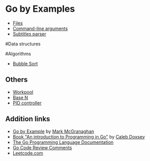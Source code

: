 # Go by Examples

* [Files](files/)
* [Command-line arguments](command-line-arguments/)
* [Subtitles parser](subrip/)


#Data structures

#Algorithms
* [Bubble Sort](algorithms/bubble-sort/main.go)

## Others
* [Workpool](others/workpool)
* [Base N](others/basen/basen.go)
* [PID controller](others/pid-controller/main.go)

## Addition links
* [Go by Example](http://gobyexample.com/) by [Mark McGranaghan](http://github.com/mmcgrana)
* [Book "An introduction to Programming in Go"](http://golang-book.com/) by [Caleb Doxsey](http://github.com/calebdoxsey)
* [The Go Programming Language Documentation](http://golang.org/doc/)
* [Go Code Review Comments](https://github.com/golang/go.wiki.git)
* [Leetcode.com](leetcode.com)
